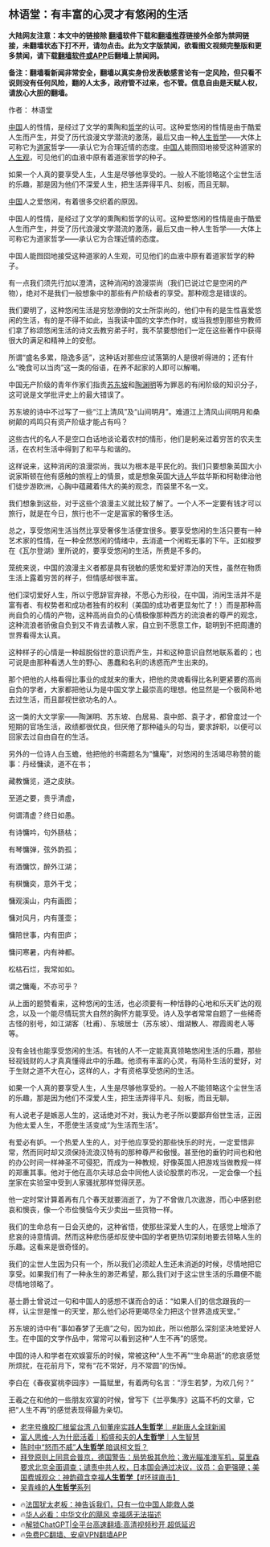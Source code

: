 <!-- 面包屑导航 --> <h2>林语堂：有丰富的心灵才有悠闲的生活</h2> <p class="notice"><b>大陆网友注意：本文中的链接除 <a href="https://github.com/bannedbook/fanqiang" >翻墙</a>软件下载和<a href="https://github.com/killgcd/justmysocks/blob/master/README.md">翻墙推荐</a>链接外全部为禁网链接，未翻墙状态下打不开，请勿点击。此为文字版禁闻，欲看图文视频完整版和更多禁闻，请下载<a href="https://github.com/bannedbook/fanqiang">翻墙软件或APP</a>后翻墙上禁闻网。</p><p>备注：翻墙看新闻非常安全，翻墙以真实身份发表敏感言论有一定风险，但只看不说则没有任何风险，翻的人太多，政府管不过来，也不管。信息自由是天赋人权，请放心大胆的翻墙。</b></p>  <div class="entry"> <p>作者： 林语堂</p> <p id="summary"><span class='wp_keywordlink_affiliate'><a href="https://www.bannedbook.org/" title="中国" target="_blank">中国</a></span>人的性情，是经过了文学的熏陶和<a href="https://www.bannedbook.org/bnews/tag/%E5%93%B2%E5%AD%A6/" class="st_tag internal_tag" rel="tag" title="标签 哲学 下的日志">哲学</a>的认可。这种爱悠闲的性情是由于酷爱人生而产生，并受了历代浪漫文学潜流的激荡，最后又由一种<a href="https://www.bannedbook.org/bnews/tag/%E4%BA%BA%E7%94%9F%E5%93%B2%E5%AD%A6/" class="st_tag internal_tag" rel="tag" title="标签 人生哲学 下的日志">人生哲学</a>——大体上可称它为<a href="https://www.bannedbook.org/bnews/tag/%e9%81%93%e5%ae%b6/" class="st_tag internal_tag" rel="tag" title="标签 道家 下的日志">道家</a>哲学——承认它为合理近情的态度。<a href="https://www.bannedbook.org/bnews/tag/%e4%b8%ad%e5%9b%bd%e4%ba%ba/" class="st_tag internal_tag" rel="tag" title="标签 中国人 下的日志">中国人</a>能囫囵地接受这种道家的<a href="https://www.bannedbook.org/bnews/tag/%E4%BA%BA%E7%94%9F%E8%A7%82/" class="st_tag internal_tag" rel="tag" title="标签 人生观 下的日志">人生观</a>，可见他们的血液中原有着道家哲学的种子。</p> <p id="conimg">如果一个人真的要享受人生，人生是尽够他享受的。一般人不能领略这个尘世生活的乐趣，那是因为他们不深爱人生，把生活弄得平凡、刻板，而且无聊。</p> <p><a href="https://www.bannedbook.org/bnews/tag/%E4%B8%AD%E5%9B%BD/" class="st_tag internal_tag" rel="tag" title="标签 中国 下的日志">中国</a>人之爱悠闲，有着很多交织着的原因。</p> <p>中国人的性情，是经过了文学的熏陶和哲学的认可。这种爱悠闲的性情是由于酷爱人生而产生，并受了历代浪漫文学潜流的激荡，最后又由一种人生哲学——大体上可称它为道家哲学——承认它为合理近情的态度。</p> <p>中国人能囫囵地接受这种道家的人生观，可见他们的血液中原有着道家哲学的种子。</p> <p>有一点我们须先行加以澄清，这种消闲的浪漫崇尚（我们已说过它是空闲的产物），绝对不是我们一般想象中的那些有产阶级者的享受。那种观念是错误的。</p> <p>我们要明了，这种悠闲生活是穷愁潦倒的文士所崇尚的，他们中有的是生性喜爱悠闲的生活，有的是不得不如此，当我读中国的文学杰作时，或当我想到那些穷教师们拿了称颂悠闲生活的诗文去教穷弟子时，我不禁要想他们一定在这些著作中获得很大的满足和精神上的安慰。</p> <p>所谓“盛名多累，隐逸多适”，这种话对那些应试落第的人是很听得进的；还有什么“晚食可以当肉”这一类的俗语，在养不起家的人即可以解嘲。</p> <p>中国无产阶级的青年作家们指责<a href="https://www.bannedbook.org/bnews/tag/%e8%8b%8f%e4%b8%9c%e5%9d%a1/" class="st_tag internal_tag" rel="tag" title="标签 苏东坡 下的日志">苏东坡</a>和<a href="https://www.bannedbook.org/bnews/tag/%e9%99%b6%e6%b8%8a%e6%98%8e/" class="st_tag internal_tag" rel="tag" title="标签 陶渊明 下的日志">陶渊明</a>等为罪恶的有闲阶级的知识分子，这可说是文学批评史上的最大错误了。</p> <p>苏东坡的诗中不过写了一些“江上清风”及“山间明月”。难道江上清风山间明月和桑树颠的鸡鸣只有资产阶级才能占有吗？</p> <p>这些古代的名人不是空口白话地谈论着农村的情形，他们是躬亲过着穷苦的农夫生活，在农村生活中得到了和平与和谐的。</p> <p>这样说来，这种消闲的浪漫崇尚，我以为根本是平民化的。我们只要想象英国大小说家斯顿在他有感触的旅程上的情景，或是想象英国大<span class='wp_keywordlink'><a href="https://www.bannedbook.org/forum11/topic295.html" title="禁片：诗人的悲歌" target="_blank">诗人</a></span>华兹华斯和柯勒律治他们徒步游欧洲，心胸中蕴藏着伟大的美的观念，而袋里不名一文。</p> <p>我们想象到这些，对于这些个浪漫主义就比较了解了。一个人不一定要有钱才可以旅行，就是在今日，旅行也不一定是富家的奢侈生活。</p> <p>总之，享受悠闲生活当然比享受奢侈生活便宜很多。要享受悠闲的生活只要有一种艺术家的性情，在一种全然悠闲的情绪中，去消遣一个闲暇无事的下午。正如梭罗在《瓦尔登湖》里所说的，要享受悠闲的生活，所费是不多的。</p> <p>笼统来说，中国的浪漫主义者都是具有锐敏的感觉和爱好漂泊的天性，虽然在物质生活上露着穷苦的样子，但情感却很丰富。</p> <p>他们深切爱好人生，所以宁愿辞官弃禄，不愿心为形役，在中国，消闲生活并不是富有者、有权势者和成功者独有的权利（美国的成功者更显匆忙了！）而是那种高尚自负的心情的产物，这种高尚自负的心情极像那种西方的流浪者的尊严的观念，这种流浪者骄傲自负到又不肯去请教人家，自立到不愿意工作，聪明到不把周遭的世界看得太认真。</p> <p>这种样子的心情是一种超脱俗世的意识而产生，并和这种意识自然地联系着的；也可说是由那种看透人生的野心、愚蠢和名利的诱惑而产生出来的。</p> <p>那个把他的人格看得比事业的成就来的重大，把他的灵魂看得比名利更紧要的高尚自负的学者，大家都把他认为是中国文学上最崇高的理想。他显然是一个极简朴地去过生活，而且鄙视世欲功名的人。</p> <p>这一类的大文学家——陶渊明、苏东坡、白居易、袁中郎、袁子才，都曾度过一个短期的官场生活，政绩都很优良，但厌倦了那种磕头的勾当，要求辞职，以便可以回家去过自由自在的生活。</p> <p>另外的一位诗人白玉蟾，他把他的书斋题名为“慵庵”，对悠闲的生活竭尽称赞的能事：丹经慵读，道不在书；</p> <p>藏教慵览，道之皮肤。</p> <p>至道之要，贵乎清虚，</p> <p>何谓清虚？终日如愚。</p>  <p>有诗慵吟，句外肠枯；</p> <p>有琴慵弹，弦外韵孤；</p> <p>有酒慵饮，醉外江湖；</p> <p>有棋慵奕，意外干戈；</p> <p>慵观溪山，内有画图；</p> <p>慵对风月，内有蓬壶；</p> <p>慵陪世事，内有田庐；</p> <p>慵问寒暑，内有神都。</p> <p>松枯石烂，我常如如。</p> <p>谓之慵庵，不亦可乎？</p> <p>从上面的题赞看来，这种悠闲的生活，也必须要有一种恬静的心地和乐天旷达的观念，以及一个能尽情玩赏大自然的胸怀方能享受。诗人及学者常常自题了一些稀奇古怪的别号，如江湖客（杜甫）、东坡居士（苏东坡）、烟湖散人、襟霞阁老人等等。</p> <p>没有金钱也能享受悠闲的生活。有钱的人不一定能真真领略悠闲生活的乐趣，那些轻视钱财的人才真真懂得此中的乐趣。他须有丰富的心灵，有简朴生活的爱好，对于生财之道不大在心，这样的人，才有资格享受悠闲的生活。</p>  <p>如果一个人真的要享受人生，人生是尽够他享受的。一般人不能领略这个尘世生活的乐趣，那是因为他们不深爱人生，把生活弄得平凡、刻板，而且无聊。</p> <p>有人说老子是嫉恶人生的，这话绝对不对，我认为老子所以要鄙弃俗世生活，正因为他太爱人生，不愿使生活变成“为生活而生活”。</p> <p>有爱必有妒。一个热爱人生的人，对于他应享受的那些快乐的时光，一定爱惜非常，然而同时却又须保持流浪汉特有的那种尊严和傲慢。甚至他的垂钓时间也和他的办公时间一样神圣不可侵犯，而成为一种教规，好像英国人把游戏当做教规一样的郑重其事。他对于他在高尔夫球总会中同他人谈论股票的市况，一定会像一个<span class='wp_keywordlink'><a href="https://www.bannedbook.org/forum11/topic309.html" title="禁片：“科学”的棍子" target="_blank">科学</a></span>家在实验室中受到人家骚扰那样觉得厌恶。</p> <p>他一定时常计算着再有几个春天就要消逝了，为了不曾做几次遨游，而心中感到悲哀和懊丧，像一个市侩懊恼今天少卖出一些货物一样。</p> <p>我们的生命总有一日会灭绝的，这种省悟，使那些深爱人生的人，在感觉上增添了悲哀的诗意情调。然而这种悲伤感却反使中国的学者更热切深刻地要去领略人生的乐趣。这看来是很奇怪的。</p> <p>我们的尘世人生因为只有一个，所以我们必须趁人生还未消逝的时候，尽情地把它享受。如果我们有了一种永生的渺茫希望，那么我们对于这尘世生活的乐趣便不能尽情地领略了。</p> <p>基士爵士曾说过一句和中国人的感想不谋而合的话：“如果人们的信念跟我的一样，认尘世是惟一的天堂，那么他们必将更竭尽全力把这个世界造成天堂。”</p> <p>苏东坡的诗中有“事如春梦了无痕”之句，因为如此，所以他那么深刻坚决地爱好人生。在中国的文学作品中，常常可以看到这种“人生不再”的感觉。</p> <p>中国的诗人和学者在欢娱宴乐的时候，常被这种“人生不再”“生命易逝”的悲哀感觉所烦扰，在花前月下，常有“花不常好，月不常圆”的伤悼。</p> <p>李白在《春夜宴桃李园序》一篇赋里，有着两句名言：“浮生若梦，为欢几何？”</p> <p>王羲之在和他的一些朋友欢宴的时候，曾写下《兰亭集序》这篇不朽的文章，它把“人生不再”的感觉表现得最为亲切。</p> <!--<div id="taboola-mid-1"></div>--><ul class='op-related-articles' title='相关阅读'> <li><a href='https://www.bannedbook.org/bnews/bannedvideo/20230927/1939151.html' target='_blank'>老字号橡胶厂根留台湾 八旬董座实践<b>人生哲学</b>｜ #新唐人全球新闻</a></li> <li><a href='https://www.bannedbook.org/bnews/taiwannews/20230507/1881349.html' target='_blank'>富人思维-人为什麽活着｜稻盛和夫的<b>人生哲学</b>｜人生智慧</a></li> <li><a href='https://www.bannedbook.org/bnews/taiwannews/20220724/1762520.html' target='_blank'>陈时中“怒而不威”<b>人生哲学</b> 暗讽柯文哲？</a></li> <li><a href='https://www.bannedbook.org/bnews/bannedvideo/20220222/1695467.html' target='_blank'>拜登原则上同意会普京，德国警告：局势极其危险；激光瞄准澳军机，莫里森要求北京全面调查；谴责中共人权，日本国会通过决议，议员：会更强硬；美国费城观众：神韵蕴含幸福<b>人生哲学</b>【#环球直击】</a></li> <li><a href='https://www.bannedbook.org/bnews/lifebaike/20190905/1185974.html' target='_blank'>吴青峰的<b>人生哲学</b>系列</a></li> </ul> <ul class="texttj"> <li>🔥<a href="https://www.bannedbook.org/bnews/ssgc/20230219/1850782.html" target="_blank">法国犹太老板：神告诉我们，只有一位中国人能救人类</a></li> <li>🔥<a href="https://www.bannedbook.org/bnews/comments/20220220/1694796.html" target="_blank">华人必看：中华文化的飓风 幸福感无法描述</a></li> <li>🔥<a href="https://github.com/bannedbook/fanqiang/wiki/V2ray%E6%9C%BA%E5%9C%BA" target="_blank">解锁ChatGPT|全平台高速翻墙:高清视频秒开,超低延迟</a></li> <li>🔥<a href="https://github.com/bannedbook/fanqiang/wiki/%E7%A6%81%E9%97%BB%E7%BD%91%E5%AE%89%E5%8D%93%E7%BF%BB%E5%A2%99%E6%96%B0%E9%97%BBAPP" target="_blank">免费PC翻墙、安卓VPN翻墙APP</a></li> </ul><p class="src-info"> </p> <a name='sharetosocial'></a> <div style="margin-bottom:5px;padding-bottom:5px;clear:both"> <div id="archive-pix-1" class="banner-ads"> <!-- AuctionX Display platform tag START --> <div id="27602x728x90x621x_ADSLOT1" clicktrack="%%CLICK_URL_ESC%%"></div>  <!-- AuctionX Display platform tag END --> </div> <div id="archive-pix-2" class="banner-ads"> <!-- AuctionX Display platform tag START --> <div id="27556x300x250x621x_ADSLOT1" clicktrack="%%CLICK_URL_ESC%%" style="margin:0 auto;text-align:center"></div>  <!-- AuctionX Display platform tag END --> </div> </div>  <div id="archive-pix-1" class="banner-ads"> <!-- AuctionX Display platform tag START --> <div id="27603x728x90x621x_ADSLOT1" clicktrack="%%CLICK_URL_ESC%%"></div>  <!-- AuctionX Display platform tag END --> </div> </div><!--END ENTRY--> 